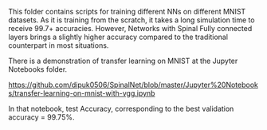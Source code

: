 This folder contains scripts for training different NNs on different MNIST datasets.
As it is training from the scratch, it takes a long simulation time to receive 99.7+ accuracies. However, Networks with Spinal Fully connected layers brings a slightly higher accuracy compared to the traditional counterpart in most situations.

There is a demonstration of transfer learning on MNIST at the Jupyter Notebooks folder. 

https://github.com/dipuk0506/SpinalNet/blob/master/Jupyter%20Notebooks/transfer-learning-on-mnist-with-vgg.ipynb

In that notebook, test Accuracy, corresponding to the best validation accuracy = 99.75%.
